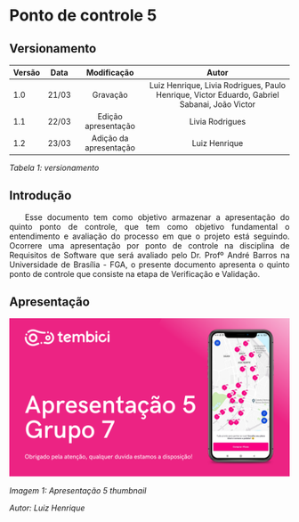 # Ponto de controle 5

## Versionamento

| Versão | Data | Modificação | Autor |
|-|-|:-:|:-:|
| 1.0 | 21/03 | Gravação | Luiz Henrique, Livia Rodrigues, Paulo Henrique, Victor Eduardo, Gabriel Sabanai, João Victor |
| 1.1 | 22/03 | Edição apresentação | Livia Rodrigues |
| 1.2 | 23/03 | Adição da apresentação | Luiz Henrique |

*Tabela 1: versionamento*

## Introdução

<p align="justify">&emsp;&emsp;Esse documento tem como objetivo armazenar a apresentação do quinto ponto de controle, que tem como objetivo fundamental o entendimento e avaliação do processo em que o projeto está seguindo. Ocorrere uma apresentação por ponto de controle na disciplina de Requisitos de Software que será avaliado pelo Dr. Profº André Barros na Universidade de Brasília - FGA, o presente documento apresenta o quinto ponto de controle que consiste na etapa de Verificação e Validação. </P>

## Apresentação

[![Apresentação 5](../assets/apresentacoes/AP5.png)](https://www.youtube.com/watch?v=5oyaxeuhU3w)

*Imagem 1: Apresentação 5 thumbnail*

*Autor: Luiz Henrique*